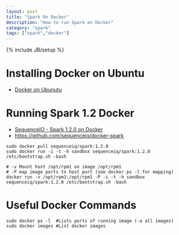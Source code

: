 ```yaml
---
layout: post
title: "Spark On Docker"
description: "How to run Spark on Docker"
category: "spark"
tags: ["spark","docker"]
---
```

{% include JB/setup %}

# Installing Docker on Ubuntu
* [Docker on Ubunutu](https://docs.docker.com/installation/ubuntulinux/)

# Running Spark 1.2 Docker

* [SequenceIO - Spark 1.2.0 on Docker](http://blog.sequenceiq.com/blog/2015/01/09/spark-1-2-0-docker/)
* https://github.com/sequenceiq/docker-spark

```
sudo docker pull sequenceiq/spark:1.2.0
sudo docker run -i -t -h sandbox sequenceiq/spark:1.2.0 /etc/bootstrap.sh -bash

# -v Mount host /opt/rpm1 on image /opt/rpm1
# -P map image ports to host port (see docker ps -l for mapping)
docker run -v /opt/rpm1:/opt/rpm1 -P -i -t -h sandbox sequenceiq/spark:1.2.0 /etc/bootstrap.sh -bash
```

# Useful Docker Commands

```
sudo docker ps -l  #Lists ports of running image (-a all images)
sudo docker images #List docker images

```
